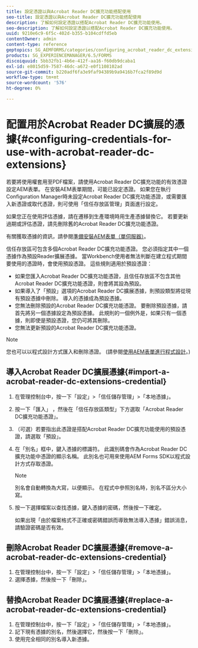 ```yaml
---
title: 設定憑證以與Acrobat Reader DC擴充功能搭配使用
seo-title: 設定憑證以與Acrobat Reader DC擴充功能搭配使用
description: 了解如何設定憑證以搭配Acrobat Reader DC擴充功能使用。
seo-description: 了解如何設定憑證以搭配Acrobat Reader DC擴充功能使用。
uuid: 9210e6c9-6f5c-402d-b355-b104cdffd5eb
contentOwner: admin
content-type: reference
geptopics: SG_AEMFORMS/categories/configuring_acrobat_reader_dc_extensions
products: SG_EXPERIENCEMANAGER/6.5/FORMS
discoiquuid: 5bb32fb1-4b6e-412f-aa16-f60db9dcaba1
exl-id: e8015d59-7587-46dc-a672-e0f1108102ad
source-git-commit: b220adf6fa3e9faf94389b9a9416b7fca2f89d9d
workflow-type: tm+mt
source-wordcount: '576'
ht-degree: 0%

---
```


# 配置用於Acrobat Reader DC擴展的憑據{#configuring-credentials-for-use-with-acrobat-reader-dc-extensions}

若要將使用權套用至PDF檔案，請使用Acrobat Reader DC擴充功能的有效憑證設定AEM表單。 在安裝AEM表單期間，可能已設定憑證。 如果您在執行Configuration Manager時未設定Acrobat Reader DC擴充功能憑證，或需要匯入新憑證或取代憑證，則可使用「信任存放區管理」頁面進行設定。

如果您正在使用評估憑據，請在遷移到生產環境時用生產憑據替換它。 若要更新過期或評估憑證，請先刪除舊的Acrobat Reader DC擴充功能憑證。

有關獲取憑據的資訊，請參閱[準備安裝AEM表單（單伺服器）](https://www.adobe.com/go/learn_aemforms_prepareInstallsingle_63)。

信任存放區可包含多個Acrobat Reader DC擴充功能憑證。 您必須指定其中一個憑據作為預設Reader擴展憑據。 當Workbench使用者無法判斷在建立程式期間要使用的憑證時，會使用預設憑證。 這些規則適用於預設憑證：

* 如果您匯入Acrobat Reader DC擴充功能憑證，且信任存放區不包含其他Acrobat Reader DC擴充功能憑證，則會將其設為預設。
* 如果導入了「預設」選項的Acrobat Reader DC擴展憑據，則預設類型將從現有預設憑據中刪除。 導入的憑據成為預設憑據。
* 您無法刪除預設的Acrobat Reader DC擴充功能憑證。 要刪除預設憑據，請首先將另一個憑據設定為預設憑據。 此規則的一個例外是，如果只有一個憑據，則即使是預設憑證，您仍可將其刪除。
* 您無法更新預設的Acrobat Reader DC擴充功能憑證。

>[!NOTE]
>
>您也可以以程式設計方式匯入和刪除憑證。 (請參閱[使用AEM表單進行程式設計](https://www.adobe.com/go/learn_aemforms_programming_63)。)

## 導入Acrobat Reader DC擴展憑據{#import-a-acrobat-reader-dc-extensions-credential}

1. 在管理控制台中，按一下「設定」>「信任儲存管理」>「本地憑據」。
1. 按一下「匯入」 ，然後在「信任存放區類型」下方選取「Acrobat Reader DC擴充功能憑證」。
1. （可選）若要指出此憑證是搭配Acrobat Reader DC擴充功能使用的預設憑證，請選取「預設」。
1. 在「別名」框中，鍵入憑據的標識符。 此識別碼會作為Acrobat Reader DC擴充功能中憑證的顯示名稱。 此別名也可用來使用AEM Forms SDK以程式設計方式存取憑證。

   >[!NOTE]
   >
   >別名會自動轉換為大寫，以便顯示。 在程式中參照別名時，別名不區分大小寫。

1. 按一下選擇檔案以查找憑據，鍵入憑據的密碼，然後按一下確定。

   如果出現「由於檔案格式不正確或密碼錯誤而導致無法導入憑據」錯誤消息，請驗證密碼是否有效。

## 刪除Acrobat Reader DC擴展憑據{#remove-a-acrobat-reader-dc-extensions-credential}

1. 在管理控制台中，按一下「設定」>「信任儲存管理」>「本地憑據」。
1. 選擇憑據，然後按一下「刪除」。

## 替換Acrobat Reader DC擴展憑據{#replace-a-acrobat-reader-dc-extensions-credential}

1. 在管理控制台中，按一下「設定」>「信任儲存管理」>「本地憑據」。
1. 記下現有憑據的別名，然後選擇它，然後按一下「刪除」。
1. 使用完全相同的別名導入新憑據。

